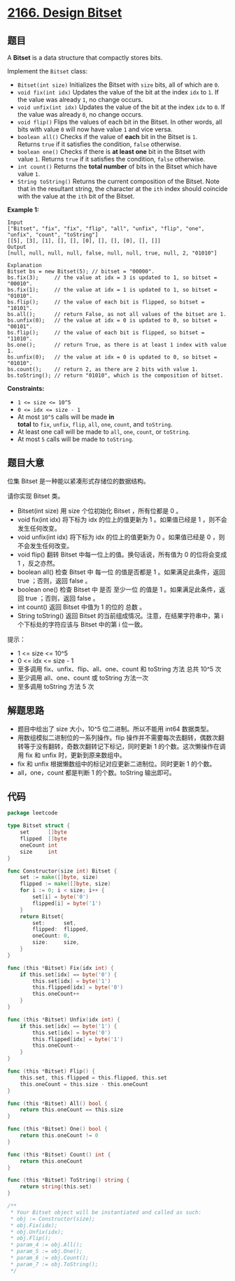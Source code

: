 # [2166. Design Bitset](https://leetcode.com/problems/design-bitset/)


## 题目

A **Bitset** is a data structure that compactly stores bits.

Implement the `Bitset` class:

- `Bitset(int size)` Initializes the Bitset with `size` bits, all of which are `0`.
- `void fix(int idx)` Updates the value of the bit at the index `idx` to `1`. If the value was already `1`, no change occurs.
- `void unfix(int idx)` Updates the value of the bit at the index `idx` to `0`. If the value was already `0`, no change occurs.
- `void flip()` Flips the values of each bit in the Bitset. In other words, all bits with value `0` will now have value `1` and vice versa.
- `boolean all()` Checks if the value of **each** bit in the Bitset is `1`. Returns `true` if it satisfies the condition, `false` otherwise.
- `boolean one()` Checks if there is **at least one** bit in the Bitset with value `1`. Returns `true` if it satisfies the condition, `false` otherwise.
- `int count()` Returns the **total number** of bits in the Bitset which have value `1`.
- `String toString()` Returns the current composition of the Bitset. Note that in the resultant string, the character at the `ith` index should coincide with the value at the `ith` bit of the Bitset.

**Example 1:**

```
Input
["Bitset", "fix", "fix", "flip", "all", "unfix", "flip", "one", "unfix", "count", "toString"]
[[5], [3], [1], [], [], [0], [], [], [0], [], []]
Output
[null, null, null, null, false, null, null, true, null, 2, "01010"]

Explanation
Bitset bs = new Bitset(5); // bitset = "00000".
bs.fix(3);     // the value at idx = 3 is updated to 1, so bitset = "00010".
bs.fix(1);     // the value at idx = 1 is updated to 1, so bitset = "01010".
bs.flip();     // the value of each bit is flipped, so bitset = "10101".
bs.all();      // return False, as not all values of the bitset are 1.
bs.unfix(0);   // the value at idx = 0 is updated to 0, so bitset = "00101".
bs.flip();     // the value of each bit is flipped, so bitset = "11010".
bs.one();      // return True, as there is at least 1 index with value 1.
bs.unfix(0);   // the value at idx = 0 is updated to 0, so bitset = "01010".
bs.count();    // return 2, as there are 2 bits with value 1.
bs.toString(); // return "01010", which is the composition of bitset.

```

**Constraints:**

- `1 <= size <= 10^5`
- `0 <= idx <= size - 1`
- At most `10^5` calls will be made **in total** to `fix`, `unfix`, `flip`, `all`, `one`, `count`, and `toString`.
- At least one call will be made to `all`, `one`, `count`, or `toString`.
- At most `5` calls will be made to `toString`.

## 题目大意

位集 Bitset 是一种能以紧凑形式存储位的数据结构。

请你实现 Bitset 类。

- Bitset(int size) 用 size 个位初始化 Bitset ，所有位都是 0 。
- void fix(int idx) 将下标为 idx 的位上的值更新为 1 。如果值已经是 1 ，则不会发生任何改变。
- void unfix(int idx) 将下标为 idx 的位上的值更新为 0 。如果值已经是 0 ，则不会发生任何改变。
- void flip() 翻转 Bitset 中每一位上的值。换句话说，所有值为 0 的位将会变成 1 ，反之亦然。
- boolean all() 检查 Bitset 中 每一位 的值是否都是 1 。如果满足此条件，返回 true ；否则，返回 false 。
- boolean one() 检查 Bitset 中 是否 至少一位 的值是 1 。如果满足此条件，返回 true ；否则，返回 false 。
- int count() 返回 Bitset 中值为 1 的位的 总数 。
- String toString() 返回 Bitset 的当前组成情况。注意，在结果字符串中，第 i 个下标处的字符应该与 Bitset 中的第 i 位一致。

提示：

- 1 <= size <= 10^5
- 0 <= idx <= size - 1
- 至多调用 fix、unfix、flip、all、one、count 和 toString 方法 总共 10^5 次
- 至少调用 all、one、count 或 toString 方法一次
- 至多调用 toString 方法 5 次

## 解题思路

- 题目中给出了 size 大小，10^5 位二进制。所以不能用 int64 数据类型。
- 用数组模拟二进制位的一系列操作。flip 操作并不需要每次去翻转，偶数次翻转等于没有翻转，奇数次翻转记下标记，同时更新 1 的个数。这次懒操作在调用 fix 和 unfix 时，更新到原来数组中。
- fix 和 unfix 根据懒数组中的标记对应更新二进制位。同时更新 1 的个数。
- all，one，count 都是判断 1 的个数。toString 输出即可。

## 代码

```go
package leetcode

type Bitset struct {
	set      []byte
	flipped  []byte
	oneCount int
	size     int
}

func Constructor(size int) Bitset {
	set := make([]byte, size)
	flipped := make([]byte, size)
	for i := 0; i < size; i++ {
		set[i] = byte('0')
		flipped[i] = byte('1')
	}
	return Bitset{
		set:      set,
		flipped:  flipped,
		oneCount: 0,
		size:     size,
	}
}

func (this *Bitset) Fix(idx int) {
	if this.set[idx] == byte('0') {
		this.set[idx] = byte('1')
		this.flipped[idx] = byte('0')
		this.oneCount++
	}
}

func (this *Bitset) Unfix(idx int) {
	if this.set[idx] == byte('1') {
		this.set[idx] = byte('0')
		this.flipped[idx] = byte('1')
		this.oneCount--
	}
}

func (this *Bitset) Flip() {
	this.set, this.flipped = this.flipped, this.set
	this.oneCount = this.size - this.oneCount
}

func (this *Bitset) All() bool {
	return this.oneCount == this.size
}

func (this *Bitset) One() bool {
	return this.oneCount != 0
}

func (this *Bitset) Count() int {
	return this.oneCount
}

func (this *Bitset) ToString() string {
	return string(this.set)
}

/**
 * Your Bitset object will be instantiated and called as such:
 * obj := Constructor(size);
 * obj.Fix(idx);
 * obj.Unfix(idx);
 * obj.Flip();
 * param_4 := obj.All();
 * param_5 := obj.One();
 * param_6 := obj.Count();
 * param_7 := obj.ToString();
 */
```